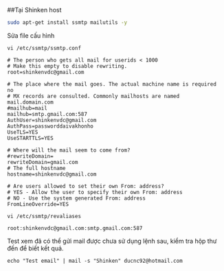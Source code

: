 ##Tại Shinken host

```sh
sudo apt-get install ssmtp mailutils -y
```

Sửa file cấu hình

`vi /etc/ssmtp/ssmtp.conf`

    # The person who gets all mail for userids < 1000
    # Make this empty to disable rewriting.
    root=shinkenvdc@gmail.com

    # The place where the mail goes. The actual machine name is required no
    # MX records are consulted. Commonly mailhosts are named mail.domain.com
    #mailhub=mail
    mailhub=smtp.gmail.com:587
    AuthUser=shinkenvdc@gmail.com
    AuthPass=passworddaivakhonho
    UseTLS=YES
    UseSTARTTLS=YES

    # Where will the mail seem to come from?
    #rewriteDomain=
    rewriteDomain=gmail.com
    # The full hostname
    hostname=shinkenvdc@gmail.com

    # Are users allowed to set their own From: address?
    # YES - Allow the user to specify their own From: address
    # NO - Use the system generated From: address
    FromLineOverride=YES

`vi /etc/ssmtp/revaliases`

    root:shinkenvdc@gmail.com:smtp.gmail.com:587

Test xem đã có thể gửi mail được chưa sử dụng lệnh sau, kiểm tra hộp thư đến để biết kết quả.

`echo "Test email" | mail -s "Shinken" ducnc92@hotmail.com`
